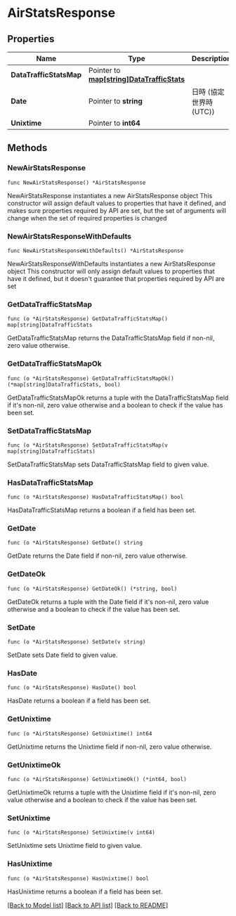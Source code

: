 # AirStatsResponse

## Properties

Name | Type | Description | Notes
------------ | ------------- | ------------- | -------------
**DataTrafficStatsMap** | Pointer to [**map[string]DataTrafficStats**](DataTrafficStats.md) |  | [optional] 
**Date** | Pointer to **string** | 日時 (協定世界時 (UTC)) | [optional] 
**Unixtime** | Pointer to **int64** |  | [optional] 

## Methods

### NewAirStatsResponse

`func NewAirStatsResponse() *AirStatsResponse`

NewAirStatsResponse instantiates a new AirStatsResponse object
This constructor will assign default values to properties that have it defined,
and makes sure properties required by API are set, but the set of arguments
will change when the set of required properties is changed

### NewAirStatsResponseWithDefaults

`func NewAirStatsResponseWithDefaults() *AirStatsResponse`

NewAirStatsResponseWithDefaults instantiates a new AirStatsResponse object
This constructor will only assign default values to properties that have it defined,
but it doesn't guarantee that properties required by API are set

### GetDataTrafficStatsMap

`func (o *AirStatsResponse) GetDataTrafficStatsMap() map[string]DataTrafficStats`

GetDataTrafficStatsMap returns the DataTrafficStatsMap field if non-nil, zero value otherwise.

### GetDataTrafficStatsMapOk

`func (o *AirStatsResponse) GetDataTrafficStatsMapOk() (*map[string]DataTrafficStats, bool)`

GetDataTrafficStatsMapOk returns a tuple with the DataTrafficStatsMap field if it's non-nil, zero value otherwise
and a boolean to check if the value has been set.

### SetDataTrafficStatsMap

`func (o *AirStatsResponse) SetDataTrafficStatsMap(v map[string]DataTrafficStats)`

SetDataTrafficStatsMap sets DataTrafficStatsMap field to given value.

### HasDataTrafficStatsMap

`func (o *AirStatsResponse) HasDataTrafficStatsMap() bool`

HasDataTrafficStatsMap returns a boolean if a field has been set.

### GetDate

`func (o *AirStatsResponse) GetDate() string`

GetDate returns the Date field if non-nil, zero value otherwise.

### GetDateOk

`func (o *AirStatsResponse) GetDateOk() (*string, bool)`

GetDateOk returns a tuple with the Date field if it's non-nil, zero value otherwise
and a boolean to check if the value has been set.

### SetDate

`func (o *AirStatsResponse) SetDate(v string)`

SetDate sets Date field to given value.

### HasDate

`func (o *AirStatsResponse) HasDate() bool`

HasDate returns a boolean if a field has been set.

### GetUnixtime

`func (o *AirStatsResponse) GetUnixtime() int64`

GetUnixtime returns the Unixtime field if non-nil, zero value otherwise.

### GetUnixtimeOk

`func (o *AirStatsResponse) GetUnixtimeOk() (*int64, bool)`

GetUnixtimeOk returns a tuple with the Unixtime field if it's non-nil, zero value otherwise
and a boolean to check if the value has been set.

### SetUnixtime

`func (o *AirStatsResponse) SetUnixtime(v int64)`

SetUnixtime sets Unixtime field to given value.

### HasUnixtime

`func (o *AirStatsResponse) HasUnixtime() bool`

HasUnixtime returns a boolean if a field has been set.


[[Back to Model list]](../README.md#documentation-for-models) [[Back to API list]](../README.md#documentation-for-api-endpoints) [[Back to README]](../README.md)



